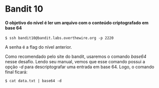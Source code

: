 # Bandit 10
#### O objetivo do nível é ler um arquivo com o conteúdo criptografado em base 64
```
$ ssh bandit10@bandit.labs.overthewire.org -p 2220
```
A senha é a flag do nível anterior.

Como recomendado pelo site do bandit, usaremos o comando *base64* nesse desafio. Lendo seu manual, vemos que esse comando possui a opção *-d* para descriptografar uma entrada em base 64. Logo, o comando final ficará:
```
$ cat data.txt | base64 -d
```

